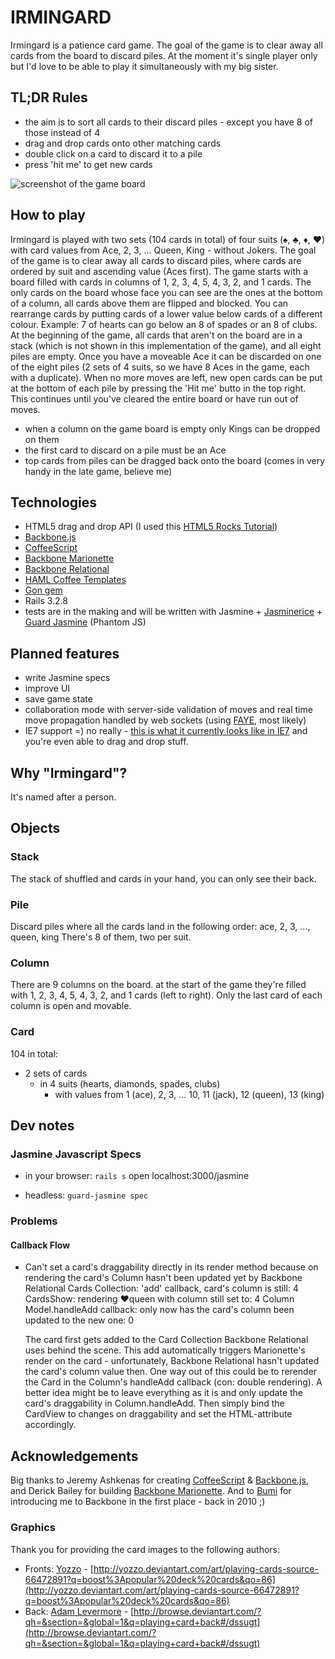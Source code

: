 IRMINGARD
=========
Irmingard is a patience card game. The goal of the game is to clear away all cards from the board to discard piles. At the moment it's single player only but I'd love to be able to play it simultaneously with my big sister.


TL;DR Rules
-----------
+ the aim is to sort all cards to their discard piles - except you have
8 of those instead of 4
+ drag and drop cards onto other matching cards
+ double click on a card to discard it to a pile
+ press 'hit me' to get new cards

![screenshot of the game board](https://raw.github.com/paulwittmann/irmingard-backbone/master/doc/irmingard_explained.png)

How to play
-----------
Irmingard is played with two sets (104 cards in total) of four suits (♠, ♣, ♦, ♥) with card values from Ace, 2, 3, ... Queen, King - without Jokers. The goal of the game is to clear away all cards to discard piles, where cards are ordered by suit and ascending value (Aces first).
The game starts with a board filled with cards in columns of 1, 2, 3, 4, 5, 4, 3, 2, and 1 cards. The only cards on the board whose face you can see are the ones at the bottom of a column, all cards above them are flipped and blocked. You can rearrange cards by putting cards of a lower value below cards of a different colour. Example: 7 of hearts can go below an 8 of spades or an 8 of clubs.
At the beginning of the game, all cards that aren't on the board are in a stack (which is not shown in this implementation of the game), and all eight piles are empty. Once you have a moveable Ace it can be discarded on one of the eight piles (2 sets of 4 suits, so we have 8 Aces in the game, each with a duplicate).
When no more moves are left, new open cards can be put at the bottom of each pile by pressing the 'Hit me' butto in the top right. This continues until you've cleared the entire board or have run out of moves.

+ when a column on the game board is empty only Kings can be dropped on them
+ the first card to discard on a pile must be an Ace
+ top cards from piles can be dragged back onto the board (comes in very handy in the late game, believe me)


Technologies
------------
+ HTML5 drag and drop API (I used this [HTML5 Rocks Tutorial](http://www.html5rocks.com/en/tutorials/dnd/basics))
+ [Backbone.js](http://backbonejs.org)
+ [CoffeeScript](http://coffeescript.org)
+ [Backbone Marionette](https://github.com/marionettejs/backbone.marionette)
+ [Backbone Relational](https://github.com/PaulUithol/Backbone-relational)
+ [HAML Coffee Templates](https://github.com/netzpirat/haml_coffee_assets)
+ [Gon gem](https://github.com/gazay/gon)
+ Rails 3.2.8
+ tests are in the making and will be written with Jasmine + [Jasminerice](https://github.com/bradphelan/jasminerice) + [Guard Jasmine](https://github.com/netzpirat/guard-jasmine) (Phantom JS)


Planned features
----------------
+ write Jasmine specs
+ improve UI
+ save game state
+ collaboration mode with server-side validation of moves and real time move propagation handled by web sockets (using [FAYE](http://faye.jcoglan.com), most likely)
+ IE7 support =)
  no really - [this is what it currently looks like in IE7](https://raw.github.com/paulwittmann/irmingard-backbone/master/doc/irmingard_in_ie7.png) and you're even able to drag and drop stuff.



Why "Irmingard"?
----------------
It's named after a person.


Objects
-------

### Stack
The stack of shuffled and cards in your hand, you can only see their back.

### Pile
Discard piles where all the cards land in the following order: ace, 2, 3, ..., queen, king
There's 8 of them, two per suit.

### Column
There are 9 columns on the board. at the start of the game they're filled with 1, 2, 3, 4, 5, 4, 3, 2, and 1 cards (left to right). Only the last card of each column is open and movable.

### Card
104 in total:
 + 2 sets of cards
   - in 4 suits (hearts, diamonds, spades, clubs)
     * with values from 1 (ace), 2, 3, ... 10, 11 (jack), 12 (queen), 13 (king)


Dev notes
---------

### Jasmine Javascript Specs
+ in your browser:
  `rails s`
  open localhost:3000/jasmine

+ headless:
  `guard-jasmine spec`


### Problems

#### Callback Flow
+ Can't set a card's draggability directly in its render method because on rendering the card's Column hasn't been updated yet by Backbone Relational
    Cards Collection: 'add' callback, card's column is still: 4
    CardsShow: rendering ♥queen with column still set to: 4
    Column Model.handleAdd callback: only now has the card's column been updated to the new one: 0

  The card first gets added to the Card Collection Backbone Relational uses behind the scene. This add automatically triggers Marionette's render on the card - unfortunately, Backbone Relational hasn't updated the card's column value then.
  One way out of this could be to rerender the Card in the Column's handleAdd callback (con: double rendering). A better idea might be to leave everything as it is and only update the card's draggability in Column.handleAdd. Then simply bind the CardView to changes on draggability and set the HTML-attribute accordingly.


Acknowledgements
----------------
Big thanks to Jeremy Ashkenas for creating [CoffeeScript](http://coffeescript.org) &amp; [Backbone.js](http://backbonejs.org), and Derick Bailey for building [Backbone Marionette](https://github.com/marionettejs/backbone.marionette). And to [Bumi](http://railslove.com/bumi) for introducing me to Backbone in the first place - back in 2010 ;)

### Graphics
Thank you for providing the card images to the following authors:

+ Fronts: [Yozzo](http://yozzo.deviantart.com) - [http://yozzo.deviantart.com/art/playing-cards-source-66472891?q=boost%3Apopular%20deck%20cards&qo=86](http://yozzo.deviantart.com/art/playing-cards-source-66472891?q=boost%3Apopular%20deck%20cards&qo=86)
+ Back: [Adam Levermore](http://lexigeek.deviantart.com) - [http://browse.deviantart.com/?qh=&section=&global=1&q=playing+card+back#/dssugt](http://browse.deviantart.com/?qh=&section=&global=1&q=playing+card+back#/dssugt)
